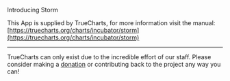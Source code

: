 Introducing Storm

This App is supplied by TrueCharts, for more information visit the manual: [https://truecharts.org/charts/incubator/storm](https://truecharts.org/charts/incubator/storm)

---

TrueCharts can only exist due to the incredible effort of our staff.
Please consider making a [donation](https://truecharts.org/sponsor) or contributing back to the project any way you can!

